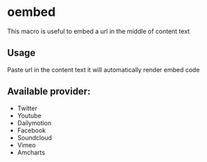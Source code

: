 # oembed

This macro is useful to embed a url in the middle of content text

## Usage
Paste url in the content text it will automatically render embed code

## Available provider:
- Twitter
- Youtube
- Dailymotion
- Facebook
- Soundcloud
- Vimeo
- Amcharts
